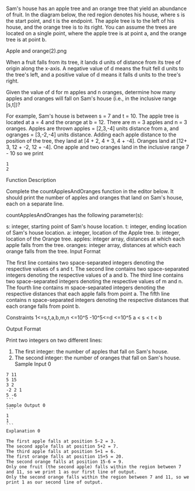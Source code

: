 Sam's house has an apple tree and an orange tree that yield an abundance of fruit. In the diagram below, the red region denotes his house, where s is the start point, and t  is the endpoint. The apple tree is to the left of his house, and the orange tree is to its right. You can assume the trees are located on a single point, where the apple tree is at point a, and the orange tree is at point b.

Apple and orange(2).png

When a fruit falls from its tree, it lands d units of distance from its tree of origin along the x-axis. A negative value of d means the fruit fell d units to the tree's left, and a positive value of d means it falls d units to the tree's right.

Given the value of d for m apples and n oranges, determine how many apples and oranges will fall on Sam's house (i.e., in the inclusive range [s,t])?

For example, Sam's house is between s = 7 and t = 10. The apple tree is located at a = 4 and the orange at b = 12. There are m = 3 apples and n = 3 oranges. Apples are thrown apples = [2,3,-4] units distance from a, and ogranges = [3,-2,-4] units distance. Adding each apple distance to the position of the tree, they land at [4 + 2, 4 + 3, 4 + -4]. Oranges land at [12+ 3, 12 + -2, 12 + -4]. One apple and two oranges land in the inclusive range 7 - 10 so we print
```
1
2
```
Function Description

Complete the countApplesAndOranges function in the editor below. It should print the number of apples and oranges that land on Sam's house, each on a separate line.

countApplesAndOranges has the following parameter(s):

s: integer, starting point of Sam's house location.
t: integer, ending location of Sam's house location.
a: integer, location of the Apple tree.
b: integer, location of the Orange tree.
apples: integer array, distances at which each apple falls from the tree.
oranges: integer array, distances at which each orange falls from the tree.
Input Format

The first line contains two space-separated integers denoting the respective values of s and t.
The second line contains two space-separated integers denoting the respective values of a and b.
The third line contains two space-separated integers denoting the respective values of m and n.
The fourth line contains m space-separated integers denoting the respective distances that each apple falls from point a.
The fifth line contains n space-separated integers denoting the respective distances that each orange falls from point b.

Constraints
1<=s,t,a,b,m,n <=10^5
-10^5<=d <=10^5
a < s < t < b

Output Format

Print two integers on two different lines:

1) The first integer: the number of apples that fall on Sam's house.
2) The second integer: the number of oranges that fall on Sam's house.
Sample Input 0
````
7 11
5 15
3 2
-2 2 1
5 -6
```
Sample Output 0
```
1
1
```
Explanation 0

The first apple falls at position 5-2 = 3.
The second apple falls at position 5+2 = 7.
The third apple falls at position 5+1 = 6.
The first orange falls at position 15+5 = 20.
The second orange falls at position 15-6 = 9.
Only one fruit (the second apple) falls within the region between 7 and 11, so we print 1 as our first line of output.
Only the second orange falls within the region between 7 and 11, so we print 1 as our second line of output.